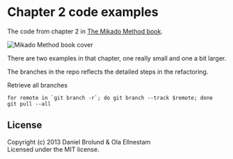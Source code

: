 Chapter 2 code examples
===================
The code from chapter 2 in [The Mikado Method book](http://www.manning.com/ellnestam/).

![Mikado Method book cover](http://www.manning.com/ellnestam/ellnestam_cover150.jpg)

There are two examples in that chapter, one really small and one a bit larger. 

The branches in the repo reflects the detailed steps in the refactoring.

Retrieve all branches
````
for remote in `git branch -r`; do git branch --track $remote; done
git pull --all
````

## License
Copyright (c) 2013 Daniel Brolund & Ola Ellnestam  
Licensed under the MIT license.
